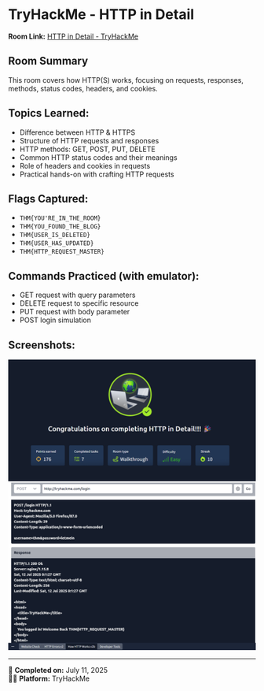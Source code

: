 # TryHackMe - HTTP in Detail

**Room Link:** [HTTP in Detail - TryHackMe](https://tryhackme.com/room/httpindetail)

## Room Summary
This room covers how HTTP(S) works, focusing on requests, responses, methods, status codes, headers, and cookies.

## Topics Learned:
- Difference between HTTP & HTTPS
- Structure of HTTP requests and responses
- HTTP methods: GET, POST, PUT, DELETE
- Common HTTP status codes and their meanings
- Role of headers and cookies in requests
- Practical hands-on with crafting HTTP requests

## Flags Captured:
- `THM{YOU'RE_IN_THE_ROOM}`
- `THM{YOU_FOUND_THE_BLOG}`
- `THM{USER_IS_DELETED}`
- `THM{USER_HAS_UPDATED}`
- `THM{HTTP_REQUEST_MASTER}`

## Commands Practiced (with emulator):
- GET request with query parameters
- DELETE request to specific resource
- PUT request with body parameter
- POST login simulation

## Screenshots:
![Room Completion](https://github.com/MayankQuery/tryhackme-writeups/blob/main/http-in-detail/images/http-in-detail-completion.png)
![Room Practice](https://github.com/MayankQuery/tryhackme-writeups/blob/main/http-in-detail/images/http-in-detail-practice.png)

---

📅 **Completed on:** July 11, 2025  
🧑‍💻 **Platform:** TryHackMe  
